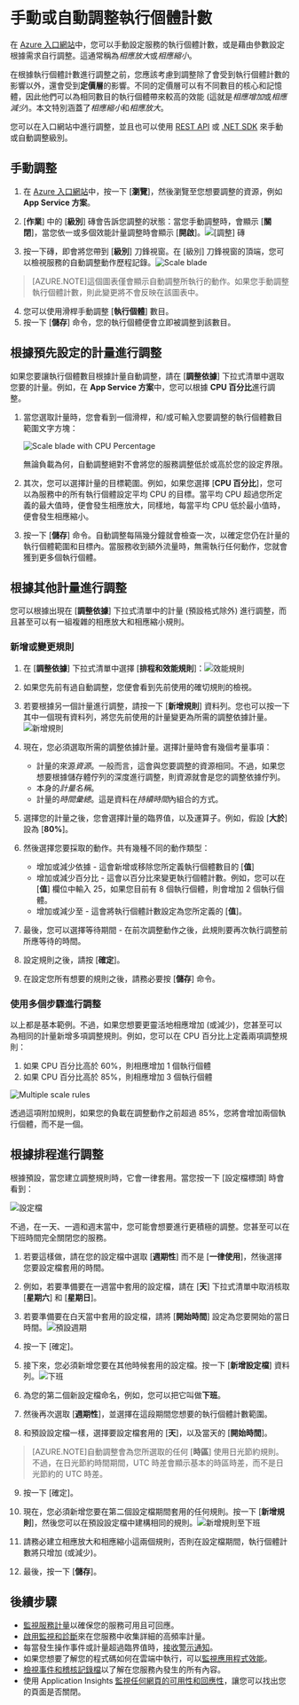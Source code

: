 <properties 
	pageTitle="手動或自動調整執行個體計數" 
	description="了解如何調整您的 Azure 服務。" 
	authors="stepsic-microsoft-com" 
	manager="ronmart" 
	editor="" 
	services="azure-portal" 
	documentationCenter="na"/>

<tags 
	ms.service="azure-portal" 
	ms.workload="na" 
	ms.tgt_pltfrm="na" 
	ms.devlang="na" 
	ms.topic="article" 
	ms.date="04/28/2015" 
	ms.author="stepsic"/>

# 手動或自動調整執行個體計數

在 [Azure 入口網站](https://portal.azure.com/)中，您可以手動設定服務的執行個體計數，或是藉由參數設定根據需求自行調整。這通常稱為*相應放大*或*相應縮小*。

在根據執行個體計數進行調整之前，您應該考慮到調整除了會受到執行個體計數的影響以外，還會受到**定價層**的影響。不同的定價層可以有不同數目的核心和記憶體，因此他們可以為相同數目的執行個體帶來較高的效能 (這就是*相應增加*或*相應減少*)。本文特別涵蓋了*相應縮小*和*相應放大*。

您可以在入口網站中進行調整，並且也可以使用 [REST API](https://msdn.microsoft.com/library/azure/dn931953.aspx) 或 [.NET SDK](https://www.nuget.org/packages/Microsoft.Azure.Insights/) 來手動或自動調整級別。

## 手動調整

1. 在 [Azure 入口網站](https://portal.azure.com/)中，按一下 [**瀏覽**]，然後瀏覽至您想要調整的資源，例如 **App Service 方案**。

2. [**作業**] 中的 [**級別**] 磚會告訴您調整的狀態：當您手動調整時，會顯示 [**關閉**]，當您依一或多個效能計量調整時會顯示 [**開啟**]。![[調整] 磚](./media/insights-how-to-scale/Insights_UsageLens.png)

3. 按一下磚，即會將您帶到 [**級別**] 刀鋒視窗。在 [級別] 刀鋒視窗的頂端，您可以檢視服務的自動調整動作歷程記錄。![Scale blade](./media/insights-how-to-scale/Insights_ScaleBladeDayZero.png)
    
>[AZURE.NOTE]這個圖表僅會顯示自動調整所執行的動作。如果您手動調整執行個體計數，則此變更將不會反映在該圖表中。

4. 您可以使用滑桿手動調整 [**執行個體**] 數目。
5. 按一下 [**儲存**] 命令，您的執行個體便會立即被調整到該數目。 

## 根據預先設定的計量進行調整

如果您要讓執行個體數目根據計量自動調整，請在 [**調整依據**] 下拉式清單中選取您要的計量。例如，在 **App Service 方案**中，您可以根據 **CPU 百分比**進行調整。

1. 當您選取計量時，您會看到一個滑桿，和/或可輸入您要調整的執行個體數目範圍文字方塊：

    ![Scale blade with CPU Percentage](./media/insights-how-to-scale/Insights_ScaleBladeCPU.png)
    
    無論負載為何，自動調整絕對不會將您的服務調整低於或高於您的設定界限。

2. 其次，您可以選擇計量的目標範圍。例如，如果您選擇 [**CPU 百分比**]，您可以為服務中的所有執行個體設定平均 CPU 的目標。當平均 CPU 超過您所定義的最大值時，便會發生相應放大，同樣地，每當平均 CPU 低於最小值時，便會發生相應縮小。

3. 按一下 [**儲存**] 命令。自動調整每隔幾分鐘就會檢查一次，以確定您仍在計量的執行個體範圍和目標內。當服務收到額外流量時，無需執行任何動作，您就會獲到更多個執行個體。

## 根據其他計量進行調整

您可以根據出現在 [**調整依據**] 下拉式清單中的計量 (預設格式除外) 進行調整，而且甚至可以有一組複雜的相應放大和相應縮小規則。

### 新增或變更規則

1. 在 [**調整依據**] 下拉式清單中選擇 [**排程和效能規則**]：![效能規則](./media/insights-how-to-scale/Insights_PerformanceRules.png)

2. 如果您先前有過自動調整，您便會看到先前使用的確切規則的檢視。

3. 若要根據另一個計量進行調整，請按一下 [**新增規則**] 資料列。您也可以按一下其中一個現有資料列，將您先前使用的計量變更為所需的調整依據計量。![新增規則](./media/insights-how-to-scale/Insights_AddRule.png)

4. 現在，您必須選取所需的調整依據計量。選擇計量時會有幾個考量事項：
    * 計量的來源*資源*。一般而言，這會與您要調整的資源相同。不過，如果您想要根據儲存體佇列的深度進行調整，則資源就會是您的調整依據佇列。
    * 本身的*計量名稱*。 
    * 計量的*時間彙總*。這是資料在*持續時間*內組合的方式。
    
5. 選擇您的計量之後，您會選擇計量的臨界值，以及運算子。例如，假設 [**大於**] 設為 [**80%**]。

6. 然後選擇您要採取的動作。共有幾種不同的動作類型：
    * 增加或減少依據 - 這會新增或移除您所定義執行個體數目的 [**值**]
    * 增加或減少百分比 - 這會以百分比來變更執行個體計數。例如，您可以在 [**值**] 欄位中輸入 25，如果您目前有 8 個執行個體，則會增加 2 個執行個體。
    * 增加或減少至 - 這會將執行個體計數設定為您所定義的 [**值**]。

7. 最後，您可以選擇等待期間 - 在前次調整動作之後，此規則要再次執行調整前所應等待的時間。
    
8. 設定規則之後，請按 [**確定**]。

9. 在設定您所有想要的規則之後，請務必要按 [**儲存**] 命令。

### 使用多個步驟進行調整

以上都是基本範例。不過，如果您想要更靈活地相應增加 (或減少)，您甚至可以為相同的計量新增多項調整規則。例如，您可以在 CPU 百分比上定義兩項調整規則：

1. 如果 CPU 百分比高於 60%，則相應增加 1 個執行個體
2. 如果 CPU 百分比高於 85%，則相應增加 3 個執行個體

![Multiple scale rules](./media/insights-how-to-scale/Insights_MultipleScaleRules.png)

透過這項附加規則，如果您的負載在調整動作之前超過 85%，您將會增加兩個執行個體，而不是一個。

## 根據排程進行調整


根據預設，當您建立調整規則時，它會一律套用。當您按一下 [設定檔標頭] 時會看到：

![設定檔](./media/insights-how-to-scale/Insights_Profile.png)

不過，在一天、一週和週末當中，您可能會想要進行更積極的調整。您甚至可以在下班時間完全關閉您的服務。

1. 若要這樣做，請在您的設定檔中選取 [**週期性**] 而不是 [**一律使用**]，然後選擇您要設定檔套用的時間。

2. 例如，若要準備要在一週當中套用的設定檔，請在 [**天**] 下拉式清單中取消核取 [**星期六**] 和 [**星期日**]。

3. 若要準備要在白天當中套用的設定檔，請將 [**開始時間**] 設定為您要開始的當日時間。![預設週期](./media/insights-how-to-scale/Insights_ProfileRecurrence.png)

4. 按一下 [確定]。

5. 接下來，您必須新增您要在其他時候套用的設定檔。按一下 [**新增設定檔**] 資料列。![下班](./media/insights-how-to-scale/Insights_ProfileOffWork.png)

6. 為您的第二個新設定檔命名，例如，您可以把它叫做**下班**。

7. 然後再次選取 [**週期性**]，並選擇在這段期間您想要的執行個體計數範圍。

8. 和預設設定檔一樣，選擇要設定檔套用的 [**天**]，以及當天的 [**開始時間**]。

>[AZURE.NOTE]自動調整會為您所選取的任何 [**時區**] 使用日光節約規則。不過，在日光節約時間期間，UTC 時差會顯示基本的時區時差，而不是日光節約的 UTC 時差。

9. 按一下 [確定]。

10. 現在，您必須新增您要在第二個設定檔期間套用的任何規則。按一下 [**新增規則**]，然後您可以在預設設定檔中建構相同的規則。![新增規則至下班](./media/insights-how-to-scale/Insights_RuleOffWork.png)

11. 請務必建立相應放大和相應縮小這兩個規則，否則在設定檔期間，執行個體計數將只增加 (或減少)。

12. 最後，按一下 [**儲存**]。

## 後續步驟

* [監視服務計量](insights-how-to-customize-monitoring.md)以確保您的服務可用且可回應。
* [啟用監視和診斷](insights-how-to-use-diagnostics.md)來在您服務中收集詳細的高頻率計量。
* 每當發生操作事件或計量超過臨界值時，[接收警示通知](insights-receive-alert-notifications.md)。
* 如果您想要了解您的程式碼如何在雲端中執行，可以[監視應用程式效能](insights-perf-analytics.md)。
* [檢視事件和稽核記錄檔](insights-debugging-with-events.md)以了解在您服務內發生的所有內容。
* 使用 Application Insights [監視任何網頁的可用性和回應性](../app-insights-monitor-web-app-availability.md)，讓您可以找出您的頁面是否關閉。
 

<!---HONumber=62-->